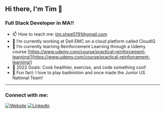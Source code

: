 <!--
**Borghese-Gladiator/Borghese-Gladiator** is a ✨ _special_ ✨ repository because its `README.md` (this file) appears on your GitHub profile.

Here are some ideas to get you started:

- 🔭 I’m currently working on ...
- 🌱 I’m currently learning ...
- 👯 I’m looking to collaborate on ...
- 🤔 I’m looking for help with ...
- 💬 Ask me about ...
- 📫 How to reach me: ...
- 😄 Pronouns: ...
- ⚡ Fun fact: ...
-->
## Hi there, I'm Tim 👋

### Full Stack Developer in MA!!

- 📫 How to reach me: [tim.shee0791@gmail.com]()
- 🔭 I’m currently working at Dell EMC on a cloud platform called CloudIQ
- 🌱 I’m currently learning Reinforcement Learning through a Udemy course [https://www.udemy.com/course/practical-reinforcement-learning/](https://www.udemy.com/course/practical-reinforcement-learning/)
- 🥅 2022 Goals: Cook healthier, exercise, and code something cool!
- 🎉 Fun fact: I love to play badminton and once made the Junior US National Team!

---

### Connect with me:
[![Website](https://img.shields.io/website?label=timothyshee.me&style=for-the-badge&url=https%3A%2F%2Fcodestackr.com)](website)
[![LinkedIn](https://img.shields.io/badge/LinkedIn-0077B5?style=for-the-badge&logo=linkedin&logoColor=white)](linkedin)


[website]: https://timshee.netlify.app/
[linkedin]: https://www.linkedin.com/in/timothy-shee-aa46a5170/
